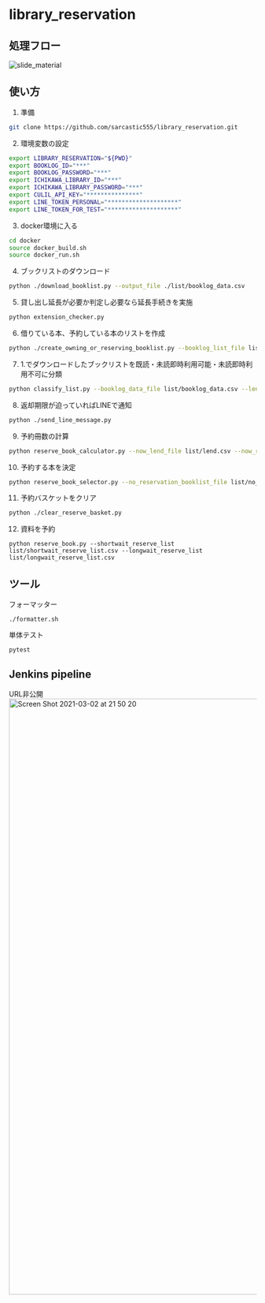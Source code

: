 # library_reservation

## 処理フロー
![slide_material](https://user-images.githubusercontent.com/29055397/103182685-bae73e80-48f0-11eb-9445-ef13c554fd40.png)

## 使い方
1. 準備
```bash
git clone https://github.com/sarcastic555/library_reservation.git
```

2. 環境変数の設定
```bash
export LIBRARY_RESERVATION="${PWD}"
export BOOKLOG_ID="***"
export BOOKLOG_PASSWORD="***"
export ICHIKAWA_LIBRARY_ID="***"
export ICHIKAWA_LIBRARY_PASSWORD="***"
export CULIL_API_KEY="***************"
export LINE_TOKEN_PERSONAL="********************"
export LINE_TOKEN_FOR_TEST="********************"
```

3. docker環境に入る
```bash
cd docker
source docker_build.sh
source docker_run.sh
```

4. ブックリストのダウンロード
```bash
python ./download_booklist.py --output_file ./list/booklog_data.csv
```

5. 貸し出し延長が必要か判定し必要なら延長手続きを実施
```bash
python extension_checker.py
```

6. 借りている本、予約している本のリストを作成
```bash
python ./create_owning_or_reserving_booklist.py --booklog_list_file list/booklog_data.csv --lend_output_file list/lend.csv --reserve_output_file list/reserve.csv
```

7. 1.でダウンロードしたブックリストを既読・未読即時利用可能・未読即時利用不可に分類  
```bash
python classify_list.py --booklog_data_file list/booklog_data.csv --lend_file list/lend.csv --reserve_file list/reserve.csv --output_not_found_file list/not_found.csv --output_no_reservation_file list/no_reservation.csv --output_has_reservation_file list/has_reservation.csv
```

8. 返却期限が迫っていればLINEで通知  
```bash
python ./send_line_message.py
```

9. 予約冊数の計算
```bash
python reserve_book_calculator.py --now_lend_file list/lend.csv --now_reserve_file list/reserve.csv --no_reservation_file list/no_reservation.csv --has_reservation_file list/has_reservation.csv --output_shortwait_reserve_size_file result/shortwait_reserve_size.csv --output_longwait_reserve_size_file result/longwait_reserve_size.csv --output_report_file result/report.html
```

10. 予約する本を決定
```bash
python reserve_book_selector.py --no_reservation_booklist_file list/no_reservation.csv --has_reservation_booklist_file list/has_reservation.csv --shortwait_reserve_book_num_file result/shortwait_reserve_size.csv --longwait_reserve_book_num_file result/longwait_reserve_size.csv --lend_file list/lend.csv --output_shortwait_reserve_list list/shortwait_reserve_list.csv --output_longwait_reserve_list list/longwait_reserve_list.csv
```

11. 予約バスケットをクリア
```bash
python ./clear_reserve_basket.py
```

12. 資料を予約  
```
python reserve_book.py --shortwait_reserve_list list/shortwait_reserve_list.csv --longwait_reserve_list list/longwait_reserve_list.csv
```

## ツール
フォーマッター
```
./formatter.sh
```
単体テスト
```
pytest
```

## Jenkins pipeline
URL非公開
<img width="1209" alt="Screen Shot 2021-03-02 at 21 50 20" src="https://user-images.githubusercontent.com/29055397/109651048-663a9b00-7ba1-11eb-82ed-e7c989598ec2.png">

